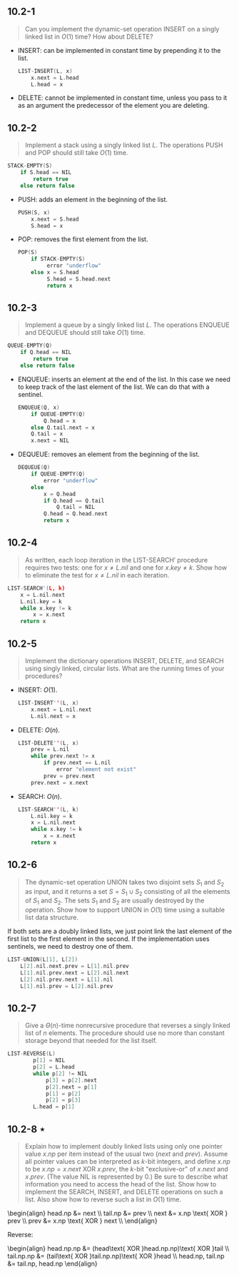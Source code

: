 ## 10.2-1

> Can you implement the dynamic-set operation $\text{INSERT}$ on a singly linked list in $O(1)$ time? How about $\text{DELETE}$?

- $\text{INSERT}$: can be implemented in constant time by prepending it to the list.

    ```cpp
    LIST-INSERT(L, x)
        x.next = L.head
        L.head = x
    ```

- $\text{DELETE}$: cannot be implemented in constant time, unless you pass to it as an argument the predecessor of the element you are deleting.

## 10.2-2

> Implement a stack using a singly linked list $L$. The operations $\text{PUSH}$ and $\text{POP}$ should still take $O(1)$ time.

```cpp
STACK-EMPTY(S)
    if S.head == NIL
        return true
    else return false
```

- $\text{PUSH}$: adds an element in the beginning of the list.

    ```cpp
    PUSH(S, x)
        x.next = S.head
        S.head = x
    ```

- $\text{POP}$: removes the first element from the list.

    ```cpp
    POP(S)
        if STACK-EMPTY(S)
             error "underflow"
        else x = S.head
             S.head = S.head.next
             return x
    ```

## 10.2-3

> Implement a queue by a singly linked list $L$. The operations $\text{ENQUEUE}$ and $\text{DEQUEUE}$ should still take $O(1)$ time.

```cpp
QUEUE-EMPTY(Q)
    if Q.head == NIL
        return true
    else return false
```

- $\text{ENQUEUE}$: inserts an element at the end of the list. In this case we need to keep track of the last element of the list. We can do that with a sentinel.

    ```cpp
    ENQUEUE(Q, x)
        if QUEUE-EMPTY(Q)
            Q.head = x
        else Q.tail.next = x
        Q.tail = x
        x.next = NIL
    ```

- $\text{DEQUEUE}$: removes an element from the beginning of the list. 

    ```cpp
    DEQUEUE(Q)
        if QUEUE-EMPTY(Q)
            error "underflow"
        else
            x = Q.head
            if Q.head == Q.tail
                Q.tail = NIL
            Q.head = Q.head.next
            return x
    ```

## 10.2-4

> As written, each loop iteration in the $\text{LIST-SEARCH}'$ procedure requires two tests: one for $x \ne L.nil$ and one for $x.key \ne k$. Show how to eliminate the test for $x \ne L.nil$ in each iteration.

```cpp
LIST-SEARCH'(L, k)
    x = L.nil.next
    L.nil.key = k
    while x.key != k
        x = x.next
    return x
```

## 10.2-5

> Implement the dictionary operations $\text{INSERT}$, $\text{DELETE}$, and $\text{SEARCH}$ using singly linked, circular lists. What are the running times of your procedures?

- $\text{INSERT}$: $O(1)$.

    ```cpp
    LIST-INSERT''(L, x)
        x.next = L.nil.next
        L.nil.next = x
    ```

- $\text{DELETE}$: $O(n)$.

    ```cpp
    LIST-DELETE''(L, x)
        prev = L.nil
        while prev.next != x
            if prev.next == L.nil
                error "element not exist"
            prev = prev.next
        prev.next = x.next
    ```

- $\text{SEARCH}$: $O(n)$.

    ```cpp
    LIST-SEARCH''(L, k)
        L.nil.key = k
        x = L.nil.next
        while x.key != k
            x = x.next
        return x
    ```

## 10.2-6

> The dynamic-set operation $\text{UNION}$ takes two disjoint sets $S_1$ and $S_2$ as input, and it returns a set $S = S_1 \cup S_2$ consisting of all the elements of $S_1$ and $S_2$. The sets $S_1$ and $S_2$ are usually destroyed by the operation. Show how to support $\text{UNION}$ in $O(1)$ time using a suitable list data structure.

If both sets are a doubly linked lists, we just point link the last element of the first list to the first element in the second. If the implementation uses sentinels, we need to destroy one of them.

```cpp
LIST-UNION(L[1], L[2])
    L[2].nil.next.prev = L[1].nil.prev
    L[1].nil.prev.next = L[2].nil.next
    L[2].nil.prev.next = L[1].nil
    L[1].nil.prev = L[2].nil.prev
```

## 10.2-7

> Give a $\Theta(n)$-time nonrecursive procedure that reverses a singly linked list of $n$ elements. The procedure should use no more than constant storage beyond that needed for the list itself.

```cpp
LIST-REVERSE(L)
        p[1] = NIL
        p[2] = L.head
        while p[2] != NIL
            p[3] = p[2].next
            p[2].next = p[1]
            p[1] = p[2]
            p[2] = p[3]
        L.head = p[1]
```

## 10.2-8 $\star$

> Explain how to implement doubly linked lists using only one pointer value $x.np$ per item instead of the usual two ($next$ and $prev$). Assume all pointer values can be interpreted as $k$-bit integers, and define $x.np$ to be $x.np = x.next \text{ XOR } x.prev$, the $k$-bit "exclusive-or" of $x.next$ and $x.prev$. (The value $\text{NIL}$ is represented by $0$.) Be sure to describe what information you need to access the head of the list. Show how to implement the $\text{SEARCH}$, $\text{INSERT}$, and $\text{DELETE}$ operations on such a list. Also show how to reverse such a list in $O(1)$ time.

\begin{align}
head.np &= next \\\\
tail.np &= prev \\\\
   next &= x.np \text{ XOR } prev \\\\
   prev &= x.np \text{ XOR } next \\\\
\end{align}

Reverse:

\begin{align}
      head.np.np &= (head\text{ XOR }head.np.np)\text{ XOR }tail \\\\
      tail.np.np &= (tail\text{ XOR }tail.np.np)\text{ XOR }head \\\\
head.np, tail.np &= tail.np, head.np
\end{align}
